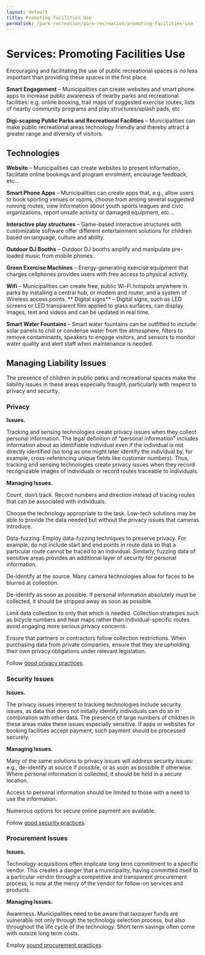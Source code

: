 ```yaml
---
layout: default
title: Promoting Facilities Use
permalink: /park-recreation/park-recreation/promoting-facilities-use
---
```

# Services: Promoting Facilities Use

Encouraging and facilitating the use of public recreational spaces is no less important than providing these spaces in the first place.

**Smart Engagement** – Municipalities can create websites and smart phone apps to increase public awareness of nearby parks and recreational facilities: e.g. online booking, trail maps of suggested exercise routes, lists of nearby community programs and play structures/splash pads, etc

**Digi-scaping Public Parks and Recreational Facilities** – Municipalities can make public recreational areas technology friendly and thereby attract a greater range and diversity of visitors.

## Technologies

**Website** – Municipalities can create websites to present information, facilitate online bookings and program enrolment, encourage feedback, etc…

**Smart Phone Apps** – Municipalities can create apps that, e.g., allow users to book sporting venues or rooms, choose from among several suggested running routes, view information about youth sports leagues and civic organizations, report unsafe activity or damaged equipment, etc…

**Interactive play structures** – Game-based interactive structures with customizable software offer different entertainment solutions for children based on language, culture and ability.

**Outdoor DJ Booths** – Outdoor DJ booths amplify and manipulate pre-loaded music from mobile phones.

**Green Exercise Machines** – Energy-generating exercise equipment that charges cellphones provides users with free access to physical activity.

**Wifi** – Municipalities can create free, public Wi-Fi hotspots anywhere in parks by installing a central hub, or modem and router, and a system of Wireless access points.
**
Digital signs** – Digital signs, such as LED screens or LED transparent film applied to glass surfaces, can display images, text and videos and can be updated in real time.

**Smart Water Fountains** – Smart water fountains can be outfitted to include: solar panels to chill or condense water from the atmosphere, filters to remove contaminants, speakers to engage visitors, and sensors to monitor water quality and alert staff when maintenance is needed.

## Managing Liability Issues

The presence of children in public parks and recreational spaces make the liability issues in these areas especially fraught, particularly with respect to privacy and security.

### Privacy 

**Issues.** 

Tracking and sensing technologies create privacy issues when they collect personal information.  The legal definition of “personal information” includes information about an identifiable individual even if the individual is not directly identified (so long as one might later identify the individual by, for example, cross-referencing unique fields like customer numbers). Thus, tracking and sensing technologies create privacy issues when they record recognizable images of individuals or record routes traceable to individuals.

**Managing Issues.**
  
Count, don’t track.  Record numbers and direction instead of tracing routes that can be associated with individuals.

Choose the technology appropriate to the task.  Low-tech solutions may be able to provide the data needed but without the privacy issues that cameras introduce.

Data-fuzzing. Employ data-fuzzing techniques to preserve privacy. For example, do not include start and end points in route data so that a particular route cannot be traced to an individual. Similarly, fuzzing data of sensitive areas provides an additional layer of security for personal information.

De-identify at the source. Many camera technologies allow for faces to be blurred at collection.

De-identify as soon as possible.  If personal information absolutely must be collected, it should be stripped away as soon as possible.

Limit data collection to only that which is needed. Collection strategies such as bicycle numbers and heat maps rather than individual-specific routes avoid engaging more serious privacy concerns.

Ensure that partners or contractors follow collection restrictions. When purchasing data from private companies, ensure that they are upholding their own privacy obligations under relevant legislation.

Follow [good privacy practices](https://cippic-ca.github.io/SmartCityToolkit/privacy.html).

### Security Issues

**Issues.**  

The privacy issues inherent to tracking technologies include security issues, as data that does not initially identify individuals can do so in combination with other data. The presence of large numbers of children in these areas make these issues especially sensitive. If apps or websites for booking facilities accept payment, such payment should be processed securely.

**Managing Issues.**

Many of the same solutions to privacy issues will address security issues:  e.g., de-identify at source if possible, or as soon as possible if otherwise.  Where personal information is collected, it should be held in a secure location.  

Access to personal information should be limited to those with a need to use the information. 

Numerous options for secure online payment are available.

Follow [good security practices](https://cippic-ca.github.io/SmartCityToolkit/security.html). 

### Procurement Issues

**Issues.** 

Technology acquisitions often implicate long term commitment to a specific vendor. This creates a danger that a municipality, having committed itself to a particular vendor through a competitive and transparent procurement process, is now at the mercy of the vendor for follow-on services and products. 

**Managing Issues.**

Awareness. Municipalities need to be aware that taxpayer funds are vulnerable not only through the technology selection process, but also throughout the life cycle of the technology. Short term savings often come with outsize long term costs.

Employ [sound procurement practices](https://cippic-ca.github.io/SmartCityToolkit/procurement.html).
